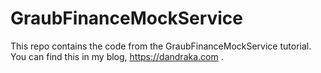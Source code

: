 # GraubFinanceMockService
This repo contains the code from the GraubFinanceMockService tutorial. You can find this in my blog, https://dandraka.com .
